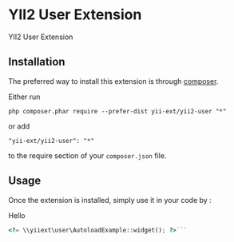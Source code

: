 YII2 User Extension
===================
YII2 User Extension

Installation
------------

The preferred way to install this extension is through [composer](http://getcomposer.org/download/).

Either run

```
php composer.phar require --prefer-dist yii-ext/yii2-user "*"
```

or add

```
"yii-ext/yii2-user": "*"
```

to the require section of your `composer.json` file.


Usage
-----

Once the extension is installed, simply use it in your code by  :

Hello
```php
<?= \\yiiext\user\AutoloadExample::widget(); ?>```

